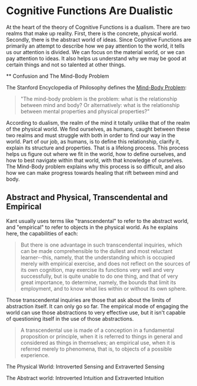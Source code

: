 # Cognitive Functions Are Dualistic

At the heart of the theory of Cognitive Functions is a dualism. There are two realms that make up reality. First, there is the concrete, physical world. Secondly, there is the abstract world of ideas. Since Cognitive Functions are primarily an attempt to describe how we pay attention to the world, it tells us our attention is divided. We can focus on the material world, or we can pay attention to ideas. It also helps us understand why we may be good at certain things and not so talented at other things.

** Confusion and The Mind-Body Problem

The Stanford Encyclopedia of Philosophy defines the [Mind-Body Problem](https://plato.stanford.edu/entries/dualism/#MinBod):

> "The mind-body problem is the problem: what is the relationship between mind and body? Or alternatively: what is the relationship between mental properties and physical properties?" 

According to dualism, the realm of the mind it totally unlike that of the realm of the physical world. We find ourselves, as humans, caught between these two realms and must struggle with both in order to find our way in the world. Part of our job, as humans, is to define this relationship, clarify it, explain its structure and properties. That is a lifelong process. This process helps us figure out where we fit in the world, how to define ourselves, and how to best navigate within that world, with that knowledge of ourselves. The Mind-Body problem explains why this process is so difficult, and also how we can make progress towards healing that rift between mind and body.

## Abstract and Physical, Transcendental and Empirical

Kant usually uses terms like "transcendental" to refer to the abstract world, and "empirical" to refer to objects in the physical world. As he explains here, the capabilities of each:

> But there is one advantage in such transcendental inquiries, which can be made comprehensible to the dullest and most reluctant learner--this, namely, that the understanding which is occupied merely with empirical exercise, and does not reflect on the sources of its own cognition, may exercise its functions very well and very successfully, but is quite unable to do one thing, and that of very great importance, to determine, namely, the bounds that limit its employment, and to know what lies within or without its own sphere.

Those transcendental inquiries are those that ask about the limits of abstraction itself. It can only go so far. The empirical mode of engaging the world can use those abstractions to very effective use, but it isn't capable of questioning itself in the use of those abstractions.


> A transcendental use is made of a conception in a fundamental proposition or principle, when it is referred to things in general and considered as things in themselves; an empirical use, when it is referred merely to phenomena, that is, to objects of a possible experience.





The Physical World: Introverted Sensing and Extraverted Sensing



The Abstract world: Introverted Intuition and Extraverted Intuition





